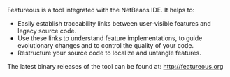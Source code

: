 Featureous is a tool integrated with the NetBeans IDE. It helps to:
- Easily establish traceability links between user-visible features and legacy source code.
- Use these links to understand feature implementations, to guide evolutionary changes and to control the quality of your code.
- Restructure your source code to localize and untangle features.

The latest binary releases of the tool can be found at: http://featureous.org